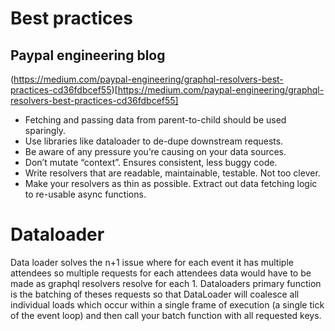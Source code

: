 # Best practices

## Paypal engineering blog
(https://medium.com/paypal-engineering/graphql-resolvers-best-practices-cd36fdbcef55)[https://medium.com/paypal-engineering/graphql-resolvers-best-practices-cd36fdbcef55]

- Fetching and passing data from parent-to-child should be used sparingly.
- Use libraries like dataloader to de-dupe downstream requests.
- Be aware of any pressure you’re causing on your data sources.
- Don’t mutate “context”. Ensures consistent, less buggy code.
- Write resolvers that are readable, maintainable, testable. Not too clever.
- Make your resolvers as thin as possible. Extract out data fetching logic to re-usable async functions.

# Dataloader 
Data loader solves the n+1 issue where for each event it has multiple attendees so multiple requests for each attendees data 
would have to be made as graphql resolvers resolve for each 1. Dataloaders primary function is the batching of theses requests 
so that DataLoader will coalesce all individual loads which occur within a single frame of execution (a single tick of the event loop) 
and then call your batch function with all requested keys.